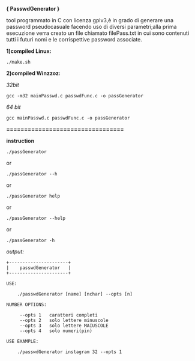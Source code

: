 **{ PasswdGenerator }**

tool programmato in C con licenza gplv3,è in grado di generare una password pseudocasuale facendo uso di diversi parametri;alla prima esecuzione verra creato un file chiamato filePass.txt in cui sono contenuti tutti i futuri nomi e le corrispettive password associate.



**1)compiled Linux:**

```shell
./make.sh
```

**2)compiled Winzzoz:** 

*32bit*

```batch
gcc -m32 mainPasswd.c passwdFunc.c -o passGenerator 
```

*64 bit*

```batch
gcc mainPasswd.c passwdFunc.c -o passGenerator 
```

**=================================**

**instruction**

```shell
./passGenerator
```

or

```shell
./passGenerator --h
```

or

```shell
./passGenerator help
```

or

```shell
./passGenerator --help
```

or

```shell
./passGenerator -h
```



*output:*

```shell
+----------------------+
|    passwdGenerator   |
+----------------------+

USE:

	./passwdGenerator [name] [nchar] --opts [n]

NUMBER OPTIONS:

	 --opts 1	caratteri completi
	 --opts 2	solo lettere minuscole
	 --opts 3	solo lettere MAIUSCOLE
	 --opts 4	solo numeri(pin)

USE EXAMPLE:

	./passwdGenerator instagram 32 --opts 1

```
